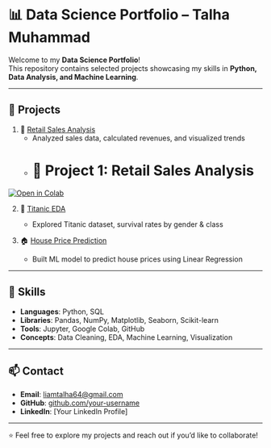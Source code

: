 # 📊 Data Science Portfolio – Talha Muhammad  

Welcome to my **Data Science Portfolio**!  
This repository contains selected projects showcasing my skills in **Python, Data Analysis, and Machine Learning**.  

---

## 📂 Projects  

1. 🛒 [Retail Sales Analysis](./Project1_Retail_Sales)  
   - Analyzed sales data, calculated revenues, and visualized trends
   - # 🛒 Project 1: Retail Sales Analysis  

[![Open in Colab](https://colab.research.google.com/assets/colab-badge.svg)](https://colab.research.google.com/github/your-username/data-science-portfolio/blob/main/Project1_Retail_Sales/retail_sales.ipynb)


2. 🚢 [Titanic EDA](./Project2_Titanic_EDA)  
   - Explored Titanic dataset, survival rates by gender & class  

3. 🏠 [House Price Prediction](./Project3_House_Prices)  
   - Built ML model to predict house prices using Linear Regression  

---

## 🔧 Skills  

- **Languages**: Python, SQL  
- **Libraries**: Pandas, NumPy, Matplotlib, Seaborn, Scikit-learn  
- **Tools**: Jupyter, Google Colab, GitHub  
- **Concepts**: Data Cleaning, EDA, Machine Learning, Visualization  

---

## 📫 Contact  

- **Email**: liamtalha64@gmail.com  
- **GitHub**: [github.com/your-username](https://github.com/your-username)  
- **LinkedIn**: [Your LinkedIn Profile]  

---
⭐️ Feel free to explore my projects and reach out if you’d like to collaborate!

